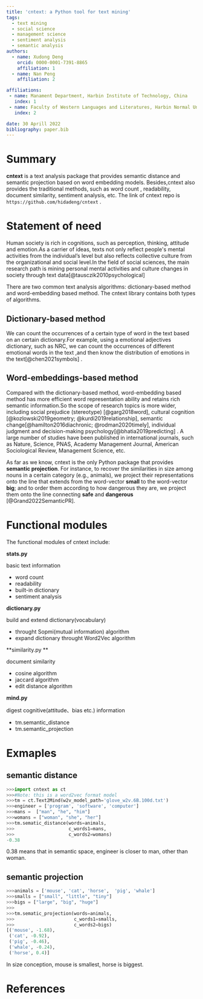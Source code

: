 ```yaml
---
title: 'cntext: a Python tool for text mining'
tags:
  - text mining
  - social science
  - management science
  - sentiment analysis
  - semantic analysis
authors:
  - name: Xudong Deng 
    orcid: 0000-0001-7391-8865
    affiliation: 1
  - name: Nan Peng 
    affiliation: 2

affiliations:
 - name: Manament Department, Harbin Institute of Technology, China
   index: 1
 - name: Faculty of Western Languages and Literatures, Harbin Normal Uninversity, China
   index: 2

date: 30 Aprill 2022
bibliography: paper.bib
---
```


# Summary

**cntext** is a text analysis package that provides semantic distance and semantic projection based on word embedding models. Besides,cntext also provides the traditional methods, such as word count , readability, document similarity, sentiment analysis, etc. The link of cntext repo is ``https://github.com/hidadeng/cntext`` .







# Statement of need

Human society is rich in cognitions, such as perception, thinking, attitude and emotion.As a carrier of ideas, texts not only reflect people's mental activities from the individual’s level but also reflects collective culture from the organizational and social level.In the field of social sciences, the main research path is mining personal mental activities and culture changes in society through text data[@tausczik2010psychological]



There are two common text analysis algorithms: dictionary-based method and word-embedding based method. The cntext library contains both types of algorithms.



## Dictionary-based method

We can count the occurrences of a certain type of word in the text based on an certain dictionary.For example,  using a emotional adjectives dictionary, such as NRC, we can count the occurrences of different emotional words in the text ,and then know the distribution of emotions in the text[@chen2021symbols] .



## Word-embeddings-based method

Compared with the dictionary-based method, word-embedding based method has more efficient word representation ability and retains rich semantic information.So the scope of research topics is more wider, including social prejudice (stereotype) [@garg2018word], cultural cognition [@kozlowski2019geometry; @kurdi2019relationship], semantic change[@hamilton2016diachronic; @rodman2020timely], individual judgment and decision-making psychology[@bhatia2019predicting] .  A large number of studies have been published in international journals, such as Nature, Science, PNAS, Academy Management Journal, American Sociological Review, Management Science, etc.



As far as we know, cntext is the only Python package that provides **semantic projection**. For instance, to recover the similarities in size among nouns in a certain category (e.g., animals), we project their representations onto the line that extends from the word-vector **small** to the word-vector **big**; and to order them according to how dangerous they are, we project them onto the line connecting **safe** and **dangerous** [@Grand2022SemanticPR].



# Functional modules

The functional modules of cntext include:

**stats.py**

basic text information

  -  word count
  -  readability
  -  built-in dictionary
  -  sentiment analysis

**dictionary.py**

 build and extend dictionary(vocabulary)

  -  throught Sopmi(mutual information) algorithm
  -  expand dictionary throught Word2Vec algorithm

**similarity.py  **

document similarity

  -  cosine algorithm
  -  jaccard algorithm
  -  edit distance algorithm

**mind.py** 

digest cognitive(attitude、bias etc.) information

  -  tm.semantic_distance
  -  tm.semantic_projection

  

# Exmaples
## semantic distance

```python
>>>import cntext as ct
>>>#Note: this is a word2vec format model
>>>tm = ct.Text2Mind(w2v_model_path='glove_w2v.6B.100d.txt')
>>>engineer = ['program', 'software', 'computer']
>>>mans =  ["man", "he", "him"]
>>>womans = ["woman", "she", "her"]
>>>tm.sematic_distance(words=animals, 
>>>                    c_words1=mans, 
>>>                    c_words2=womans)
-0.38
```


0.38 means that in semantic space, engineer is closer to man, other than woman.


## semantic projection


```python
>>>animals = ['mouse', 'cat', 'horse',  'pig', 'whale']
>>>smalls = ["small", "little", "tiny"]
>>>bigs = ["large", "big", "huge"]
>>>
>>>tm.sematic_projection(words=animals, 
>>>                      c_words1=smalls, 
>>>                      c_words2=bigs)
[('mouse', -1.68),
 ('cat', -0.92),
 ('pig', -0.46),
 ('whale', -0.24),
 ('horse', 0.4)]
```


In size conception, mouse is smallest, horse is biggest.







# References
